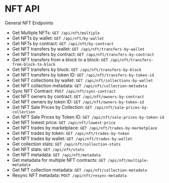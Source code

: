 # NFT API
General NFT Endpoints

* Get Multiple NFTs: `GET /api/nft/multiple`
* Get NFTs by wallet: `GET /api/nft/by-wallet`
* Get NFTs by contract: `GET /api/nft/by-contract`
* Get NFT transfers by wallet: `GET /api/nft/transfers-by-wallet`
* Get NFT transfers by contract: `GET /api/nft/transfers-by-contract`
* Get NFT transfers from a block to a block: `GET /api/nft/transfers-from-block-to-block`
* Get NFT transfers by block: `GET /api/nft/transfers-by-block`
* Get NFT transfers by token ID: `GET /api/nft/transfers-by-token-id`
* Get NFT collections by wallet: `GET /api/nft/collections-by-wallet`
* Get NFT collection metadata: `GET /api/nft/collection-metadata`
* Sync NFT Contract: `POST /api/nft/sync-contract`
* Get NFT owners by contract: `GET /api/nft/owners-by-contract`
* Get NFT owners by token ID: `GET /api/nft/owners-by-token-id`
* Get NFT Sale Prices by Collection: `GET /api/nft/sale-prices-by-collection`
* Get NFT Sale Prices by Token ID: `GET /api/nft/sale-prices-by-token-id`
* Get NFT lowest price: `GET /api/nft/lowest-price`
* Get NFT trades by marketplace: `GET /api/nft/trades-by-marketplace`
* Get NFT trades by token: `GET /api/nft/trades-by-token`
* Get NFT trades by wallet: `GET /api/nft/trades-by-wallet`
* Get collection stats: `GET /api/nft/collection-stats`
* Get NFT stats: `GET /api/nft/stats`
* Get NFT metadata: `GET /api/nft/metadata`
* Get metadata for multiple NFT contracts: `GET /api/nft/multiple-metadata`
* Get NFT collection metadata: `GET /api/nft/collection-metadata`
* Resync NFT metadata: `POST /api/nft/resync-metadata`
